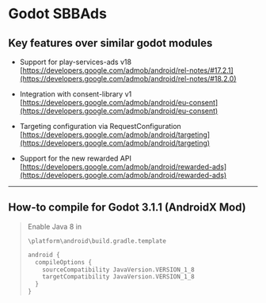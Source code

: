 # Godot SBBAds

## Key features over similar godot modules

- Support for play-services-ads v18  
[https://developers.google.com/admob/android/rel-notes/#17.2.1](https://developers.google.com/admob/android/rel-notes/#18.2.0)

- Integration with consent-library v1  
[https://developers.google.com/admob/android/eu-consent](https://developers.google.com/admob/android/eu-consent)

- Targeting configuration via RequestConfiguration  
[https://developers.google.com/admob/android/targeting](https://developers.google.com/admob/android/targeting)

- Support for the new rewarded API  
[https://developers.google.com/admob/android/rewarded-ads](https://developers.google.com/admob/android/rewarded-ads)

---
## How-to compile for Godot 3.1.1 (AndroidX Mod)

> Enable Java 8 in
>
> `\platform\android\build.gradle.template`
>
> ```gradle
> android {
>   compileOptions {
>     sourceCompatibility JavaVersion.VERSION_1_8
>     targetCompatibility JavaVersion.VERSION_1_8
>   }
> }
> ```
